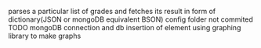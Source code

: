 parses a particular list of grades and fetches its result in form of dictionary(JSON or mongoDB equivalent BSON)
config folder not commited 
TODO
mongoDB connection and db insertion of element
using graphing library to make graphs
